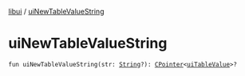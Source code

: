 [libui](index.md) / [uiNewTableValueString](./ui-new-table-value-string.md)

# uiNewTableValueString

`fun uiNewTableValueString(str: `[`String`](https://kotlinlang.org/api/latest/jvm/stdlib/kotlin/-string/index.html)`?): `[`CPointer`](../kotlinx.cinterop/-c-pointer/index.md)`<`[`uiTableValue`](ui-table-value.md)`>?`